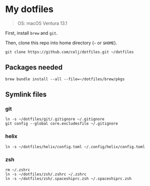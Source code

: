 # My dotfiles

> OS: macOS Ventura 13.1

First, install `brew` and `git`.

Then, clone this repo into home directory (`~` or `$HOME`).

```shell
git clone https://github.com/celj/dotfiles.git ~/dotfiles
```

## Packages needed

```shell
brew bundle install --all --file=~/dotfiles/brew/pkgs
```

## Symlink files

### git

```shell
ln -s ~/dotfiles/git/.gitignore ~/.gitignore
git config --global core.excludesfile ~/.gitignore
```

### helix

```shell
ln -s ~/dotfiles/helix/config.toml ~/.config/helix/config.toml
```

### zsh

```shell
rm ~/.zshrc
ln -s ~/dotfiles/zsh/.zshrc ~/.zshrc
ln -s ~/dotfiles/zsh/.spaceshiprc.zsh ~/.spaceshiprc.zsh
```
